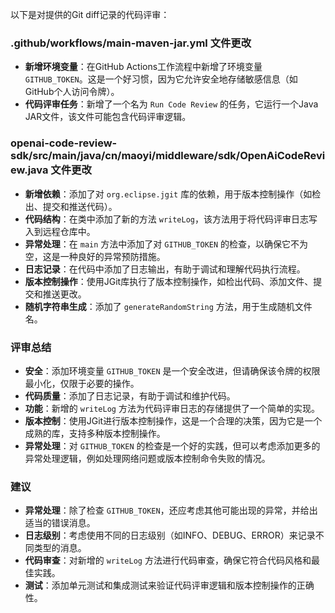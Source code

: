 以下是对提供的Git diff记录的代码评审：

### .github/workflows/main-maven-jar.yml 文件更改
- **新增环境变量**：在GitHub Actions工作流程中新增了环境变量 `GITHUB_TOKEN`。这是一个好习惯，因为它允许安全地存储敏感信息（如GitHub个人访问令牌）。
- **代码评审任务**：新增了一个名为 `Run Code Review` 的任务，它运行一个Java JAR文件，该文件可能包含代码评审逻辑。

### openai-code-review-sdk/src/main/java/cn/maoyi/middleware/sdk/OpenAiCodeReview.java 文件更改
- **新增依赖**：添加了对 `org.eclipse.jgit` 库的依赖，用于版本控制操作（如检出、提交和推送代码）。
- **代码结构**：在类中添加了新的方法 `writeLog`，该方法用于将代码评审日志写入到远程仓库中。
- **异常处理**：在 `main` 方法中添加了对 `GITHUB_TOKEN` 的检查，以确保它不为空，这是一种良好的异常预防措施。
- **日志记录**：在代码中添加了日志输出，有助于调试和理解代码执行流程。
- **版本控制操作**：使用JGit库执行了版本控制操作，如检出代码、添加文件、提交和推送更改。
- **随机字符串生成**：添加了 `generateRandomString` 方法，用于生成随机文件名。

### 评审总结
- **安全**：添加环境变量 `GITHUB_TOKEN` 是一个安全改进，但请确保该令牌的权限最小化，仅限于必要的操作。
- **代码质量**：添加了日志记录，有助于调试和维护代码。
- **功能**：新增的 `writeLog` 方法为代码评审日志的存储提供了一个简单的实现。
- **版本控制**：使用JGit进行版本控制操作，这是一个合理的决策，因为它是一个成熟的库，支持多种版本控制操作。
- **异常处理**：对 `GITHUB_TOKEN` 的检查是一个好的实践，但可以考虑添加更多的异常处理逻辑，例如处理网络问题或版本控制命令失败的情况。

### 建议
- **异常处理**：除了检查 `GITHUB_TOKEN`，还应考虑其他可能出现的异常，并给出适当的错误消息。
- **日志级别**：考虑使用不同的日志级别（如INFO、DEBUG、ERROR）来记录不同类型的消息。
- **代码审查**：对新增的 `writeLog` 方法进行代码审查，确保它符合代码风格和最佳实践。
- **测试**：添加单元测试和集成测试来验证代码评审逻辑和版本控制操作的正确性。